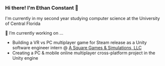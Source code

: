### Hi there! I'm Ethan Constant 👋
I'm currently in my second year studying computer science at the University of Central Florida

🔭 I’m currently working on ...
* Building a VR vs PC multiplayer game for Steam release as a Unity software engineer intern @ [A Square Games & Simulations, LLC](https://asquaregamesandsimulation.com/)
* Creating a PC & mobile online multiplayer cross-platform project in the Unity engine

<!--
**EthanC43850/EthanC43850** is a ✨ _special_ ✨ repository because its `README.md` (this file) appears on your GitHub profile.

Here are some ideas to get you started:


- 🌱 I’m currently learning ...
- 👯 I’m looking to collaborate on ...
- 🤔 I’m looking for help with ...
- 💬 Ask me about ...
- 📫 How to reach me: ...
- 😄 Pronouns: ...
- ⚡ Fun fact: ...
-->
